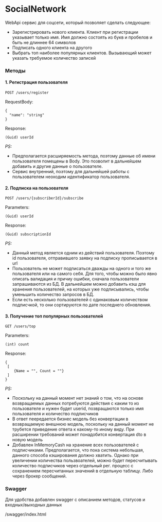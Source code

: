 # SocialNetwork

WebApi сервис для соцсети, который позволяет сделать следующее: 
* Зарегистрировать нового клиента. Клиент при регистрации указывает только имя. Имя должно состоять из букв и пробелов и быть не длиннее 64 символов 
* Подписать одного клиента на другого
* Выбрать топ наиболее популярных клиентов. Вызывающий может указать требуемое количество записей


### Методы

#### 1. Регистрация пользователя

`
POST /users/register
`

RequestBody:

```
{
  "name": "string"
}
```

Response: 
```
(Guid) userId
```

*PS:* 
- Предполагается расширяемость метода, поэтому данные об имени пользователя помещены в Body. Это позволит в дальнейшем добавить и другие данные о пользователе.
- Сервис внутренний, поэтому для дальнейшей работы с пользователем неоходим идентификатор пользователя.



#### 2. Подписка на пользователя

`
POST /users/{subscriberId}/subscribe
`

Parameters:

```
(Guid) userId 
```

Response: 

```
(Guid) subscriptionId
```

*PS:* 
- Данный метод является одним из действий пользователя. Поэтому id пользователя, отправившего заявку на подписку прописывается в url
- Пользователь не может подписаться дважды на одного и того же пользователя или на самого себя. Для того, чтобы можно было явно описать валидация и причиу ошибки, сначала пользователи запрашиваются из БД. В дальнейшем можно добавить кэш для хранения пользователей, на которых уже подписывались, чтобы уменьшить количество запросов в БД.
- Если есть несколько пользователей с одинаковым количеством подписчкой, то они сортируются по дате последнего обновления.



#### 3. Получение топ популярных пользователей

`
GET /users/top
`

Parameters:

```
(int) count 
```

Response: 

```
{
 [
    {Name = "", Count = ""}
 ] 
}
```

*PS:* 
- Поскольку на данный момент нет знаний о том, что на основе возвращаемых данных потребуются действия с каким то из пользователе и нужен будет userid, позвращаются только имя пользователя и количество подписчиков
- В ответ пеередается бизнес модель без конвертации в возвращаемую внешнюю модель, поскольку на данный момент не трубется приведение ответа к какому-то иному виду. При расширении требований может понадобится конвертация dto в новую модель
- Добавлен InMemoryCash на хранение всех пользователей с подписчиками. Предполагается, что пока система небольшая, данного способа кэширования должно хватить. Однако при увеличении количества пользвоателей, можно будет пересчитывать количество подписчиков через отдельный рег. процесс с сохранением пересчитанных значений в отдельную таблицу.  Либо через брокер сообщений.



### Swagger

Для удобства добавлен swagger с описанием методов, статусов и входных/выходных данных

/swagger/index.html 
